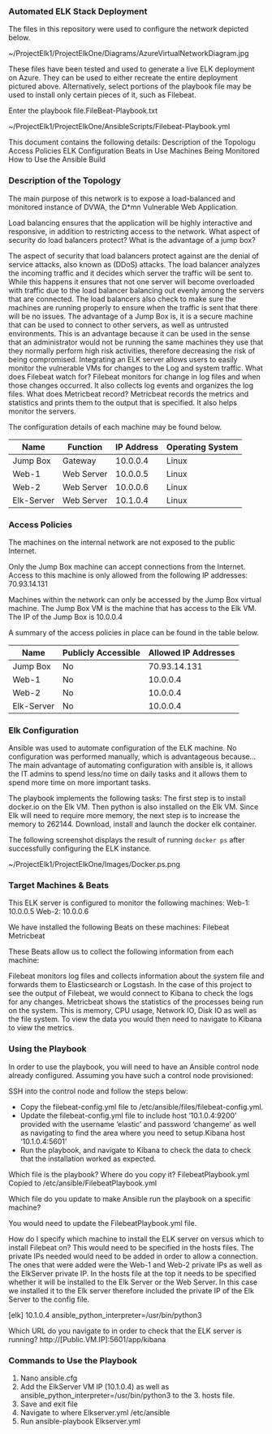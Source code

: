 ### Automated ELK Stack Deployment

The files in this repository were used to configure the network depicted below.

~/ProjectElk1/ProjectElkOne/Diagrams/AzureVirtualNetworkDiagram.jpg

These files have been tested and used to generate a live ELK deployment on Azure. They can be used to either recreate the entire deployment pictured above. Alternatively, select portions of the playbook file may be used to install only certain pieces of it, such as Filebeat.

Enter the playbook file.FileBeat-Playbook.txt

~/ProjectElk1/ProjectElkOne/AnsibleScripts/Filebeat-Playbook.yml

This document contains the following details:
Description of the Topologu
Access Policies
ELK Configuration
Beats in Use
Machines Being Monitored
How to Use the Ansible Build


### Description of the Topology

The main purpose of this network is to expose a load-balanced and monitored instance of DVWA, the D*mn Vulnerable Web Application.

Load balancing ensures that the application will be highly interactive and responsive, in addition to restricting access to the network. What aspect of security do load balancers protect? What is the advantage of a jump box?

The aspect of security that load balancers protect against are the denial of service attacks, also known as (DDoS) attacks. The load balancer analyzes the incoming traffic and it decides which server the traffic will be sent to. While this happens it ensures that not one server will become overloaded with traffic due to the load balancer balancing out evenly among the servers that are connected. The load balancers also check to make sure the machines are running properly to ensure when the traffic is sent that there will be no issues. The advantage of a Jump Box is, it is a secure machine that can be used to connect to other servers, as well as untrusted environments. This is an advantage because it can be used in the sense that an administrator would not be running the same machines they use that they normally perform high risk activities, therefore decreasing the risk of being compromised. 
Integrating an ELK server allows users to easily monitor the vulnerable VMs for changes to the Log and system traffic.
What does Filebeat watch for?
 Filebeat monitors for change in log files and when those changes occurred. It also collects log events and organizes the log files. 
What does Metricbeat record? 
Metricbeat records the metrics and statistics and prints them to the output that is specified. It also helps monitor the servers.  

The configuration details of each machine may be found below.



| Name       | Function    | IP Address | Operating System |
|------------|-------------|------------|------------------|
| Jump Box   | Gateway     | 10.0.0.4   | Linux            |
| Web-1      | Web Server  | 10.0.0.5   | Linux            |
| Web-2      | Web Server  | 10.0.0.6   | Linux            |
| Elk-Server | Web Server  | 10.1.0.4   | Linux            |



### Access Policies

The machines on the internal network are not exposed to the public Internet. 

Only the Jump Box machine can accept connections from the Internet. Access to this machine is only allowed from the following IP addresses:
 70.93.14.131

Machines within the network can only be accessed by the Jump Box virtual machine.
The Jump Box VM is the machine that has access to the Elk VM. The IP of the Jump Box is 10.0.0.4


A summary of the access policies in place can be found in the table below.


| Name       | Publicly Accessible | Allowed IP Addresses |
|------------|---------------------|----------------------|
| Jump Box   | No                  | 70.93.14.131         |
| Web-1      | No                  | 10.0.0.4             |
| Web-2      | No                  | 10.0.0.4             |
| Elk-Server | No                  | 10.0.0.4             |




### Elk Configuration

Ansible was used to automate configuration of the ELK machine. No configuration was performed manually, which is advantageous because...
The main advantage of automating configuration with ansible is, it allows the IT admins to spend less/no time on daily tasks and it allows them to spend more time on more important tasks. 

The playbook implements the following tasks:
The first step is to install docker.io on the Elk VM. 
Then python is also installed on the Elk VM.
Since Elk will need to require more memory, the next step is to increase the memory to 262144.
Download, install and launch the docker elk container. 


The following screenshot displays the result of running `docker ps` after successfully configuring the ELK instance.

~/ProjectElk1/ProjectElkOne/Images/Docker.ps.png 

### Target Machines & Beats

This ELK server is configured to monitor the following machines:
Web-1: 10.0.0.5
Web-2: 10.0.0.6

We have installed the following Beats on these machines:
Filebeat
Metricbeat

These Beats allow us to collect the following information from each machine:

Filebeat monitors log files and collects information about the system file and forwards them to Elasticsearch or Logstash. In the case of this project to see the output of Filebeat, we would connect to Kibana to check the logs for any changes. 
Metricbeat shows the statistics of the processes being run on the system. This is memory, CPU usage, Network IO, Disk IO as well as the file system. To view the data you would then need to navigate to Kibana to view the metrics. 


### Using the Playbook

In order to use the playbook, you will need to have an Ansible control node already configured. Assuming you have such a control node provisioned: 

SSH into the control node and follow the steps below:
- Copy the filebeat-config.yml file to /etc/ansible/files/filebeat-config.yml.
- Update the filebeat-config.yml file to include host ‘10.1.0.4:9200’ provided with the username ‘elastic’ and password ‘changeme’ as well as navigating to find the area where you need to setup.Kibana host ‘10.1.0.4:5601’
- Run the playbook, and navigate to Kibana to check the data to check that the installation worked as expected.

Which file is the playbook? Where do you copy it?
FilebeatPlaybook.yml 
Copied to /etc/ansible/FilebeatPlaybook.yml 

Which file do you update to make Ansible run the playbook on a specific machine?

You would need to update the FilebeatPlaybook.yml file. 

 How do I specify which machine to install the ELK server on versus which to install Filebeat on?
This would need to be specified in the hosts files. The private IPs needed would need to be added in order to allow a connection. The ones that were added were the Web-1 and Web-2 private IPs as well as the ElkServer private IP. In the hosts file at the top it needs to be specified whether it will be installed to the Elk Server or the Web Server. In this case we installed it to the Elk server therefore included the private IP of the Elk Server to the config file. 

[elk] 10.1.0.4 ansible_python_interpreter=/usr/bin/python3

Which URL do you navigate to in order to check that the ELK server is running?
http://[Public.VM.IP]:5601/app/kibana

### Commands to Use the Playbook

1. Nano ansible.cfg
2. Add the ElkServer VM IP (10.1.0.4) as well as ansible_python_interpreter=/usr/bin/python3 to the 3. hosts file. 
4. Save and exit file
5. Navigate to where Elkserver.yml /etc/ansible
6. Run ansible-playbook Elkserver.yml
